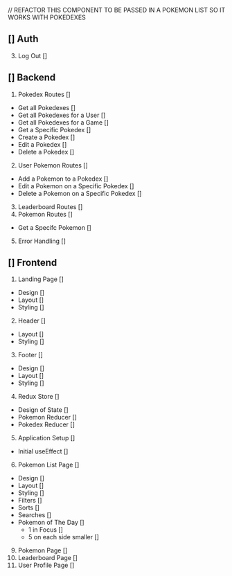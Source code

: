 // REFACTOR THIS COMPONENT TO BE PASSED IN A POKEMON LIST SO IT WORKS WITH POKEDEXES

## [] Auth
3. Log Out []

## [] Backend
1. Pokedex Routes []
  * Get all Pokedexes []
  * Get all Pokedexes for a User []
  * Get all Pokedexes for a Game []
  * Get a Specific Pokedex []
  * Create a Pokedex []
  * Edit a Pokedex []
  * Delete a Pokedex []
2. User Pokemon Routes []
  * Add a Pokemon to a Pokedex []
  * Edit a Pokemon on a Specific Pokedex []
  * Delete a Pokemon on a Specific Pokedex []
3. Leaderboard Routes []
4. Pokemon Routes []
  * Get a Specifc Pokemon []
5. Error Handling []
  

## [] Frontend
1. Landing Page []
  * Design []
  * Layout []
  * Styling []
2. Header []
  * Layout []
  * Styling []
3. Footer []
  * Design []
  * Layout []
  * Styling []
4. Redux Store []
  * Design of State []
  * Pokemon Reducer []
  * Pokedex Reducer []
5. Application Setup []
  * Initial useEffect []
6. Pokemon List Page []
  * Design []
  * Layout []
  * Styling []
  * Filters []
  * Sorts []
  * Searches []
  * Pokemon of The Day []
    - 1 in Focus []
    - 5 on each side smaller []
9. Pokemon Page []
10. Leaderboard Page []
11. User Profile Page []